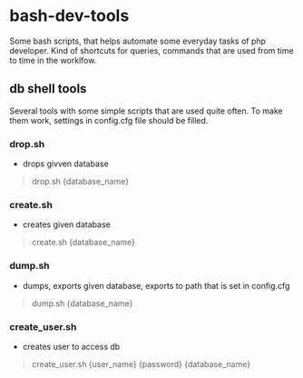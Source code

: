 # bash-dev-tools
Some bash scripts, that helps automate some everyday tasks of php developer.
Kind of shortcuts for queries, commands that are used from time to time in the worklfow.

## db shell tools
Several tools with some simple scripts that are used quite often.
To make them work, settings in config.cfg file should be filled.

### drop.sh
- drops givven database
>drop.sh {database_name}

### create.sh
- creates given database
>create.sh {database_name}

### dump.sh
- dumps, exports given database, exports to path that is set in config.cfg
>dump.sh {database_name}


### create_user.sh
- creates user to access db
>create_user.sh {user_name} {password} {database_name}
